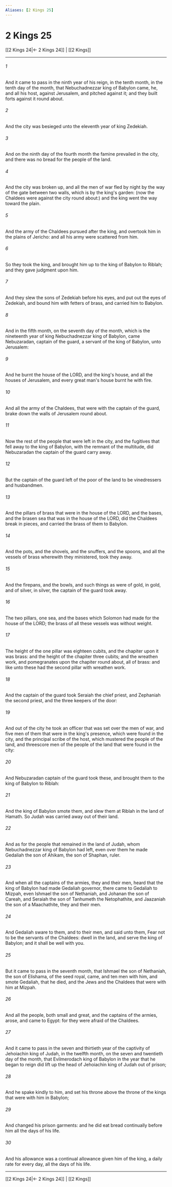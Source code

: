 ```yaml
---
Aliases: [2 Kings 25]
---
```

# 2 Kings 25

[[2 Kings 24|← 2 Kings 24]] | [[2 Kings]]
***



###### 1 
And it came to pass in the ninth year of his reign, in the tenth month, in the tenth day of the month, that Nebuchadnezzar king of Babylon came, he, and all his host, against Jerusalem, and pitched against it; and they built forts against it round about. 

###### 2 
And the city was besieged unto the eleventh year of king Zedekiah. 

###### 3 
And on the ninth day of the fourth month the famine prevailed in the city, and there was no bread for the people of the land. 

###### 4 
And the city was broken up, and all the men of war fled by night by the way of the gate between two walls, which is by the king's garden: (now the Chaldees were against the city round about:) and the king went the way toward the plain. 

###### 5 
And the army of the Chaldees pursued after the king, and overtook him in the plains of Jericho: and all his army were scattered from him. 

###### 6 
So they took the king, and brought him up to the king of Babylon to Riblah; and they gave judgment upon him. 

###### 7 
And they slew the sons of Zedekiah before his eyes, and put out the eyes of Zedekiah, and bound him with fetters of brass, and carried him to Babylon. 

###### 8 
And in the fifth month, on the seventh day of the month, which is the nineteenth year of king Nebuchadnezzar king of Babylon, came Nebuzaradan, captain of the guard, a servant of the king of Babylon, unto Jerusalem: 

###### 9 
And he burnt the house of the LORD, and the king's house, and all the houses of Jerusalem, and every great man's house burnt he with fire. 

###### 10 
And all the army of the Chaldees, that were with the captain of the guard, brake down the walls of Jerusalem round about. 

###### 11 
Now the rest of the people that were left in the city, and the fugitives that fell away to the king of Babylon, with the remnant of the multitude, did Nebuzaradan the captain of the guard carry away. 

###### 12 
But the captain of the guard left of the poor of the land to be vinedressers and husbandmen. 

###### 13 
And the pillars of brass that were in the house of the LORD, and the bases, and the brasen sea that was in the house of the LORD, did the Chaldees break in pieces, and carried the brass of them to Babylon. 

###### 14 
And the pots, and the shovels, and the snuffers, and the spoons, and all the vessels of brass wherewith they ministered, took they away. 

###### 15 
And the firepans, and the bowls, and such things as were of gold, in gold, and of silver, in silver, the captain of the guard took away. 

###### 16 
The two pillars, one sea, and the bases which Solomon had made for the house of the LORD; the brass of all these vessels was without weight. 

###### 17 
The height of the one pillar was eighteen cubits, and the chapiter upon it was brass: and the height of the chapiter three cubits; and the wreathen work, and pomegranates upon the chapiter round about, all of brass: and like unto these had the second pillar with wreathen work. 

###### 18 
And the captain of the guard took Seraiah the chief priest, and Zephaniah the second priest, and the three keepers of the door: 

###### 19 
And out of the city he took an officer that was set over the men of war, and five men of them that were in the king's presence, which were found in the city, and the principal scribe of the host, which mustered the people of the land, and threescore men of the people of the land that were found in the city: 

###### 20 
And Nebuzaradan captain of the guard took these, and brought them to the king of Babylon to Riblah: 

###### 21 
And the king of Babylon smote them, and slew them at Riblah in the land of Hamath. So Judah was carried away out of their land. 

###### 22 
And as for the people that remained in the land of Judah, whom Nebuchadnezzar king of Babylon had left, even over them he made Gedaliah the son of Ahikam, the son of Shaphan, ruler. 

###### 23 
And when all the captains of the armies, they and their men, heard that the king of Babylon had made Gedaliah governor, there came to Gedaliah to Mizpah, even Ishmael the son of Nethaniah, and Johanan the son of Careah, and Seraiah the son of Tanhumeth the Netophathite, and Jaazaniah the son of a Maachathite, they and their men. 

###### 24 
And Gedaliah sware to them, and to their men, and said unto them, Fear not to be the servants of the Chaldees: dwell in the land, and serve the king of Babylon; and it shall be well with you. 

###### 25 
But it came to pass in the seventh month, that Ishmael the son of Nethaniah, the son of Elishama, of the seed royal, came, and ten men with him, and smote Gedaliah, that he died, and the Jews and the Chaldees that were with him at Mizpah. 

###### 26 
And all the people, both small and great, and the captains of the armies, arose, and came to Egypt: for they were afraid of the Chaldees. 

###### 27 
And it came to pass in the seven and thirtieth year of the captivity of Jehoiachin king of Judah, in the twelfth month, on the seven and twentieth day of the month, that Evilmerodach king of Babylon in the year that he began to reign did lift up the head of Jehoiachin king of Judah out of prison; 

###### 28 
And he spake kindly to him, and set his throne above the throne of the kings that were with him in Babylon; 

###### 29 
And changed his prison garments: and he did eat bread continually before him all the days of his life. 

###### 30 
And his allowance was a continual allowance given him of the king, a daily rate for every day, all the days of his life.

***
[[2 Kings 24|← 2 Kings 24]] | [[2 Kings]]
